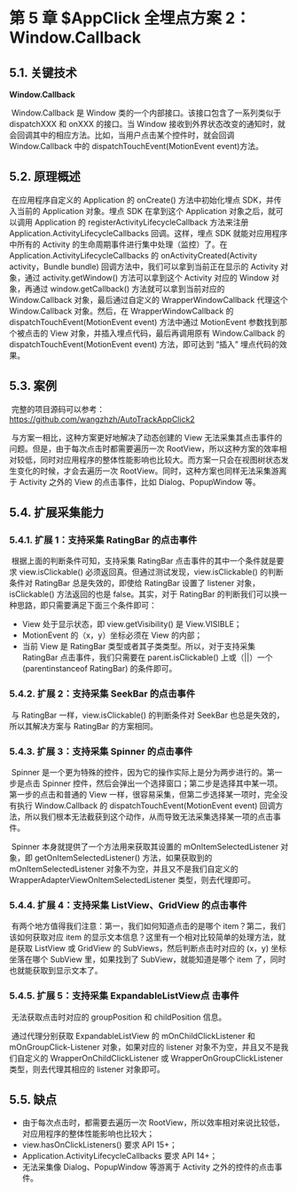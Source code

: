 # 第 5 章 $AppClick 全埋点方案 2：Window.Callback

## 5.1. 关键技术

**Window.Callback**

​		Window.Callback 是 Window 类的一个内部接口。该接口包含了一系列类似于 dispatchXXX 和 onXXX 的接口。当 Window 接收到外界状态改变的通知时，就会回调其中的相应方法。比如，当用户点击某个控件时，就会回调 Window.Callback 中的 dispatchTouchEvent(MotionEvent event)方法。

## 5.2. 原理概述

​		在应用程序自定义的 Application 的 onCreate() 方法中初始化埋点 SDK，并传入当前的 Application 对象。埋点 SDK 在拿到这个 Application 对象之后，就可以调用 Application 的 registerActivityLifecycleCallback 方法来注册 Application.ActivityLifecycleCallbacks 回调。这样，埋点 SDK 就能对应用程序中所有的 Activity 的生命周期事件进行集中处理（监控）了。在 Application.ActivityLifecycleCallbacks 的 onActivityCreated(Activity activity，Bundle bundle) 回调方法中，我们可以拿到当前正在显示的 Activity 对象，通过 activity.getWindow() 方法可以拿到这个 Activity 对应的 Window 对象，再通过 window.getCallback() 方法就可以拿到当前对应的 Window.Callback 对象，最后通过自定义的 WrapperWindowCallback 代理这个 Window.Callback 对象。然后，在 WrapperWindowCallback 的 dispatchTouchEvent(MotionEvent event) 方法中通过 MotionEvent 参数找到那个被点击的 View 对象，并插入埋点代码，最后再调用原有 Window.Callback 的 dispatchTouchEvent(MotionEvent event) 方法，即可达到 “插入” 埋点代码的效果。

## 5.3. 案例

​		完整的项目源码可以参考：https://github.com/wangzhzh/AutoTrackAppClick2

​		与方案一相比，这种方案更好地解决了动态创建的 View 无法采集其点击事件的问题。但是，由于每次点击时都需要遍历一次 RootView，所以这种方案的效率相对较低，同时对应用程序的整体性能影响也比较大。而方案一只会在视图树状态发生变化的时候，才会去遍历一次 RootView。同时，这种方案也同样无法采集游离于 Activity 之外的 View 的点击事件，比如 Dialog、PopupWindow 等。

## 5.4. 扩展采集能力

### 5.4.1. 扩展 1：支持采集 RatingBar 的点击事件

​		根据上面的判断条件可知，支持采集 RatingBar 点击事件的其中一个条件就是要求 view.isClickable() 必须返回真。但通过测试发现，view.isClickable() 的判断条件对 RatingBar 总是失效的，即使给 RatingBar 设置了 listener 对象，isClickable() 方法返回的也是 false。其实，对于 RatingBar 的判断我们可以换一种思路，即只需要满足下面三个条件即可：

* View 处于显示状态，即 view.getVisibility() 是 View.VISIBLE；
* MotionEvent 的（x，y）坐标必须在 View 的内部；
* 当前 View 是 RatingBar 类型或者其子类类型。所以，对于支持采集 RatingBar 点击事件，我们只需要在 parent.isClickable() 上或（||）一个 (parentinstanceof RatingBar) 的条件即可。

### 5.4.2. 扩展 2：支持采集 SeekBar 的点击事件

​		与 RatingBar 一样，view.isClickable() 的判断条件对 SeekBar 也总是失效的，所以其解决方案与 RatingBar 的方案相同。

### 5.4.3. 扩展 3：支持采集 Spinner 的点击事件

​		Spinner 是一个更为特殊的控件，因为它的操作实际上是分为两步进行的。第一步是点击 Spinner 控件，然后会弹出一个选择窗口；第二步是选择其中某一项。第一步的点击和普通的 View 一样，很容易采集，但第二步选择某一项时，完全没有执行 Window.Callback 的 dispatchTouchEvent(MotionEvent event) 回调方法，所以我们根本无法截获到这个动作，从而导致无法采集选择某一项的点击事件。

​		Spinner 本身就提供了一个方法用来获取其设置的 mOnItemSelectedListener 对象，即 getOnItemSelectedListener() 方法，如果获取到的 mOnItemSelectedListener 对象不为空，并且又不是我们自定义的 WrapperAdapterViewOnItemSelectedListener 类型，则去代理即可。

### 5.4.4. 扩展 4：支持采集 ListView、GridView 的点击事件

​		有两个地方值得我们注意：第一，我们如何知道点击的是哪个 item？第二，我们该如何获取对应 item 的显示文本信息？这里有一个相对比较简单的处理方法，就是获取 ListView 或 GridView 的 SubViews，然后判断点击时对应的 (x，y) 坐标坐落在哪个 SubView 里，如果找到了 SubView，就能知道是哪个 item 了，同时也就能获取到显示文本了。

### 5.4.5. 扩展 5：支持采集 ExpandableListView点 击事件

​		无法获取点击时对应的 groupPosition 和 childPosition 信息。

​		通过代理分别获取 ExpandableListView 的 mOnChildClickListener 和 mOnGroupClick-Listener 对象，如果对应的 listener 对象不为空，并且又不是我们自定义的 WrapperOnChildClickListener 或 WrapperOnGroupClickListener 类型，则去代理其相应的 listener 对象即可。

## 5.5. 缺点

* 由于每次点击时，都需要去遍历一次 RootView，所以效率相对来说比较低，对应用程序的整体性能影响也比较大；
* view.hasOnClickListeners() 要求 API 15+；
* Application.ActivityLifecycleCallbacks 要求 API 14+；
* 无法采集像 Dialog、PopupWindow 等游离于 Activity 之外的控件的点击事件。